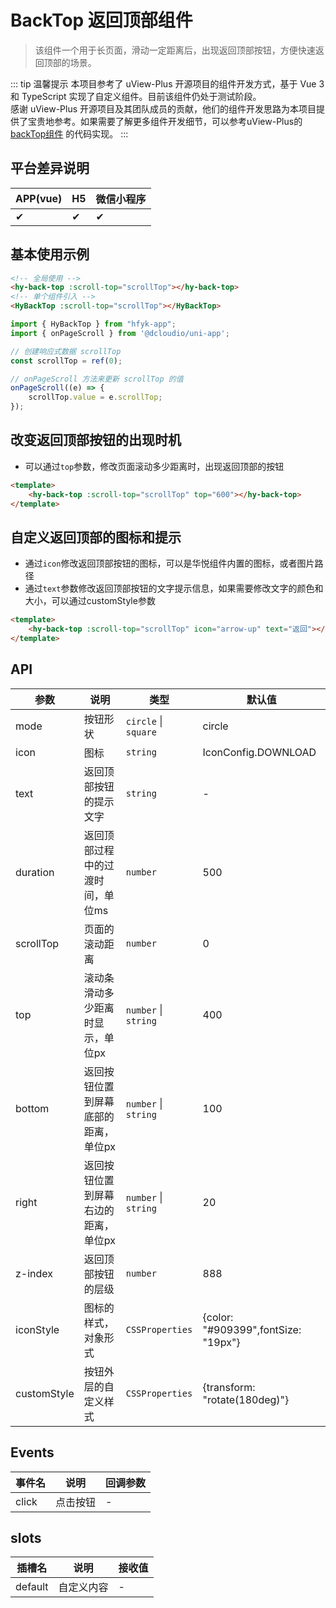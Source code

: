 # BackTop 返回顶部组件
> 该组件一个用于长页面，滑动一定距离后，出现返回顶部按钮，方便快速返回顶部的场景。

::: tip 温馨提示
本项目参考了 uView-Plus 开源项目的组件开发方式，基于 Vue 3 和 TypeScript 实现了自定义组件。目前该组件仍处于测试阶段。<br>
感谢 uView-Plus 开源项目及其团队成员的贡献，他们的组件开发思路为本项目提供了宝贵地参考。如果需要了解更多组件开发细节，可以参考uView-Plus的 [backTop组件](https://uiadmin.net/uview-plus/components/backTop.html) 的代码实现。
:::

## 平台差异说明

| APP(vue) | H5 | 微信小程序 |
|----------|----|-------|
| ✔        | ✔  | ✔     |

## 基本使用示例

```html
<!-- 全局使用 -->
<hy-back-top :scroll-top="scrollTop"></hy-back-top>
<!-- 单个组件引入 -->
<HyBackTop :scroll-top="scrollTop"></HyBackTop>
```
```ts
import { HyBackTop } from "hfyk-app";
import { onPageScroll } from '@dcloudio/uni-app';

// 创建响应式数据 scrollTop  
const scrollTop = ref(0);

// onPageScroll 方法来更新 scrollTop 的值  
onPageScroll((e) => {
    scrollTop.value = e.scrollTop;
});
```

## 改变返回顶部按钮的出现时机
- 可以通过`top`参数，修改页面滚动多少距离时，出现返回顶部的按钮
```html
<template>
    <hy-back-top :scroll-top="scrollTop" top="600"></hy-back-top>
</template>
```

## 自定义返回顶部的图标和提示
- 通过`icon`修改返回顶部按钮的图标，可以是华悦组件内置的图标，或者图片路径
- 通过`text`参数修改返回顶部按钮的文字提示信息，如果需要修改文字的颜色和大小，可以通过customStyle参数
```html
<template>
    <hy-back-top :scroll-top="scrollTop" icon="arrow-up" text="返回"></hy-back-top>
</template>
```

## API

| 参数          | 说明                  | 类型                   | 默认值                                   |
|-------------|---------------------|----------------------|---------------------------------------|
| mode        | 按钮形状                | `circle` \| `square` | circle                                |
| icon        | 图标                  | `string`             | IconConfig.DOWNLOAD                   |
| text        | 返回顶部按钮的提示文字         | `string`             | -                                     |
| duration    | 返回顶部过程中的过渡时间，单位ms   | `number`             | 500                                   |
| scrollTop   | 页面的滚动距离             | `number`             | 0                                     |
| top         | 滚动条滑动多少距离时显示，单位px   | `number` \| `string` | 400                                   |
| bottom      | 返回按钮位置到屏幕底部的距离，单位px | `number` \| `string` | 100                                   |
| right       | 返回按钮位置到屏幕右边的距离，单位px | `number` \| `string` | 20                                    |
| z-index     | 返回顶部按钮的层级           | `number`             | 888                                   |
| iconStyle   | 图标的样式，对象形式          | `CSSProperties`      | \{color: "#909399",fontSize: "19px"\} |
| customStyle | 按钮外层的自定义样式          | `CSSProperties`      | \{transform: "rotate(180deg)"\}       |

## Events

| 事件名   | 说明   | 回调参数 |
|-------|------|------|
| click | 点击按钮 | -    |

## slots

| 插槽名     | 说明    | 接收值 |
|---------|-------|-----|
| default | 自定义内容 | -   |
